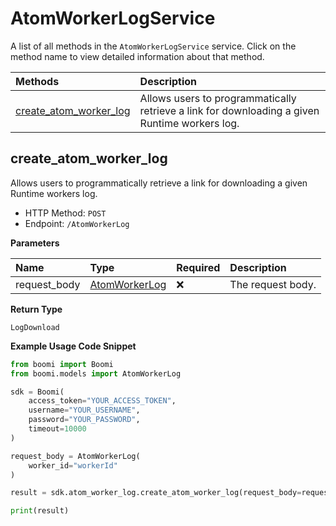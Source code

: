 # AtomWorkerLogService

A list of all methods in the `AtomWorkerLogService` service. Click on the method name to view detailed information about that method.

| Methods                                           | Description                                                                                   |
| :------------------------------------------------ | :-------------------------------------------------------------------------------------------- |
| [create_atom_worker_log](#create_atom_worker_log) | Allows users to programmatically retrieve a link for downloading a given Runtime workers log. |

## create_atom_worker_log

Allows users to programmatically retrieve a link for downloading a given Runtime workers log.

- HTTP Method: `POST`
- Endpoint: `/AtomWorkerLog`

**Parameters**

| Name         | Type                                        | Required | Description       |
| :----------- | :------------------------------------------ | :------- | :---------------- |
| request_body | [AtomWorkerLog](../models/AtomWorkerLog.md) | ❌       | The request body. |

**Return Type**

`LogDownload`

**Example Usage Code Snippet**

```python
from boomi import Boomi
from boomi.models import AtomWorkerLog

sdk = Boomi(
    access_token="YOUR_ACCESS_TOKEN",
    username="YOUR_USERNAME",
    password="YOUR_PASSWORD",
    timeout=10000
)

request_body = AtomWorkerLog(
    worker_id="workerId"
)

result = sdk.atom_worker_log.create_atom_worker_log(request_body=request_body)

print(result)
```

